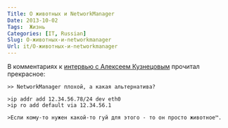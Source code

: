 ```yaml
---
Title: О животных и NetworkManager
Date: 2013-10-02
Tags:  Жизнь
Categories: [IT, Russian]
Slug: О-животных-и-networkmanager
Url: it/О-животных-и-networkmanager
---
```


В комментариях к [интервью с Алексеем Кузнецовым](http://www.opennet.ru/opennews/art.shtml?num=38016)
прочитал прекрасное:

```
>> NetworkManager плохой, а какая альтернатива?

>ip addr add 12.34.56.78/24 dev eth0
>ip ro add default via 12.34.56.1

>Если кому-то нужен какой-то гуй для этого - то он просто животное™.
```
